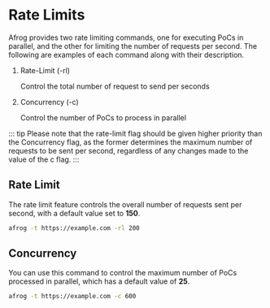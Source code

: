 # Rate Limits

Afrog provides two rate limiting commands, one for executing PoCs in parallel, and the other for limiting the number of requests per second. The following are examples of each command along with their description.

1. Rate-Limit (-rl)

    Control the total number of request to send per seconds

2. Concurrency (-c)

    Control the number of PoCs to process in parallel

::: tip
Please note that the rate-limit flag should be given higher priority than the Concurrency flag, as the former determines the maximum number of requests to be sent per second, regardless of any changes made to the value of the c flag.
:::


## Rate Limit

The rate limit feature controls the overall number of requests sent per second, with a default value set to **150**.

```sh
afrog -t https://example.com -rl 200
```

## Concurrency

You can use this command to control the maximum number of PoCs processed in parallel, which has a default value of **25**.

```sh
afrog -t https://example.com -c 600
```